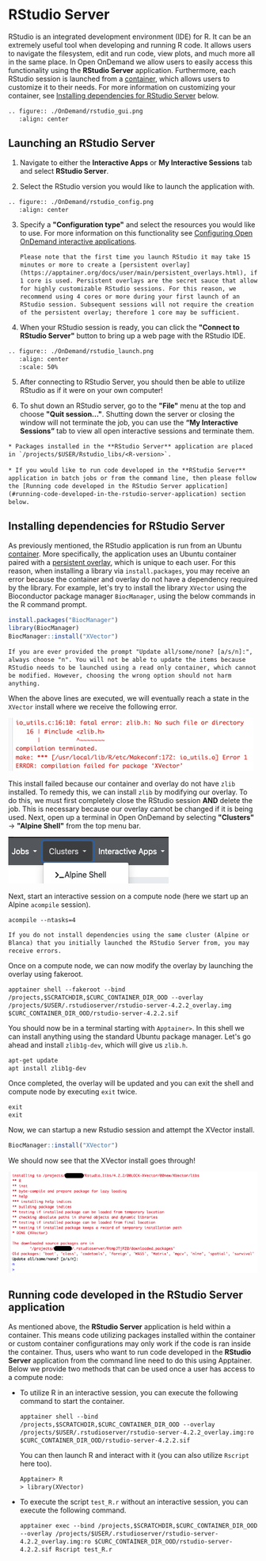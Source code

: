 # RStudio Server

RStudio is an integrated development environment (IDE) for R. It can be an extremely useful tool when developing and running R code. It allows users to navigate the filesystem, edit and run code, view plots, and much more all in the same place. In Open OnDemand we allow users to easily access this functionality using the **RStudio Server** application. Furthermore, each RStudio session is launched from a [container](../software/Containerizationon.md), which allows users to customize it to their needs. For more information on customizing your container, see [Installing dependencies for RStudio Server](#installing-dependencies-for-rstudio-server) below. 

```{eval-rst}
.. figure:: ./OnDemand/rstudio_gui.png
   :align: center
```

## Launching an RStudio Server

1. Navigate to either the __Interactive Apps__ or __My Interactive Sessions__ tab and select **RStudio Server**. 

2. Select the RStudio version you would like to launch the application with.

```{eval-rst}
.. figure:: ./OnDemand/rstudio_config.png
   :align: center
```

3. Specify a **"Configuration type"** and select the resources you would like to use. For more information on this functionality see [Configuring Open OnDemand interactive applications](./configuring_apps.md). 
    ```{important}
    Please note that the first time you launch RStudio it may take 15 minutes or more to create a [persistent overlay](https://apptainer.org/docs/user/main/persistent_overlays.html), if 1 core is used. Persistent overlays are the secret sauce that allow for highly customizable RStudio sessions. For this reason, we recommend using 4 cores or more during your first launch of an RStudio session. Subsequent sessions will not require the creation of the persistent overlay; therefore 1 core may be sufficient.
    ```

4. When your RStudio session is ready, you can click the **"Connect to RStudio Server"** button to bring up a web page with the RStudio IDE. 

```{eval-rst}
.. figure:: ./OnDemand/rstudio_launch.png
   :align: center
   :scale: 50%
```

5. After connecting to RStudio Server, you should then be able to utilize RStudio as if it were on your own computer! 

6. To shut down an RStudio server, go to the **"File"** menu at the top and choose **"Quit session..."**. Shutting down the server or closing the window will not terminate the job, you can use the **“My Interactive Sessions”** tab to view all open interactive sessions and terminate them.

````{important}
* Packages installed in the **RStudio Server** application are placed in `/projects/$USER/Rstudio_libs/<R-version>`. 

* If you would like to run code developed in the **RStudio Server** application in batch jobs or from the command line, then please follow the [Running code developed in the RStudio Server application](#running-code-developed-in-the-rstudio-server-application) section below. 
````


## Installing dependencies for RStudio Server

As previously mentioned, the RStudio application is run from an Ubuntu [container](../software/Containerizationon.md). More specifically, the application uses an Ubuntu container paired with a [persistent overlay](https://apptainer.org/docs/user/main/persistent_overlays.html), which is unique to each user. For this reason, when installing a library via `install.packages`, you may receive an error because the container and overlay do not have a dependency required by the library. For example, let's try to install the library `XVector` using the Bioconductor package manager `BiocManager`, using the below commands in the R command prompt.
```r
install.packages("BiocManager")
library(BiocManager)
BiocManager::install("XVector")
```

```{note}
If you are ever provided the prompt "Update all/some/none? [a/s/n]:",  always choose "n". You will not be able to update the items because RStudio needs to be launched using a read only container, which cannot be modified. However, choosing the wrong option should not harm anything.
```

When the above lines are executed, we will eventually reach a state in the `XVector` install where we receive the following error.

![](OnDemand/xvector_install_error.png)

This install failed because our container and overlay do not have `zlib` installed. To remedy this, we can install `zlib` by modifying our overlay. To do this, we must first completely close the RStudio session __AND__ delete the job. This is necessary because our overlay cannot be changed if it is being used. Next, open up a terminal in Open OnDemand by selecting **"Clusters"** -> **"Alpine Shell"** from the top menu bar.

![](OnDemand/alpine_shell_depiction.png)

Next, start an interactive session on a compute node (here we start up an Alpine `acompile` session).
```
acompile --ntasks=4
```
```{warning}
If you do not install dependencies using the same cluster (Alpine or Blanca) that you initially launched the RStudio Server from, you may receive errors. 
```

Once on a compute node, we can now modify the overlay by launching the overlay using fakeroot.
```
apptainer shell --fakeroot --bind /projects,$SCRATCHDIR,$CURC_CONTAINER_DIR_OOD --overlay /projects/$USER/.rstudioserver/rstudio-server-4.2.2_overlay.img $CURC_CONTAINER_DIR_OOD/rstudio-server-4.2.2.sif
```
You should now be in a terminal starting with `Apptainer>`. In this shell we can install anything using the standard Ubuntu package manager. Let's go ahead and install `zlib1g-dev`, which will give us `zlib.h`.
```
apt-get update 
apt install zlib1g-dev
```
Once completed, the overlay will be updated and you can exit the shell and compute node by executing `exit` twice.
```
exit
exit
```
Now, we can startup a new Rstudio session and attempt the XVector install.
```r
BiocManager::install("XVector")
```
We should now see that the XVector install goes through!

![](OnDemand/successful_x_vector_install_rstudio.png)

## Running code developed in the RStudio Server application

As mentioned above, the **RStudio Server** application is held within a container. This means code utilizing packages installed within the container or custom container configurations may only work if the code is ran inside the container. Thus, users who want to run code developed in the **RStudio Server** application from the command line need to do this using Apptainer. Below we provide two methods that can be used once a user has access to a compute node:

-  To utilize R in an interactive session, you can execute the following command to start the container.

    ```
    apptainer shell --bind /projects,$SCRATCHDIR,$CURC_CONTAINER_DIR_OOD --overlay /projects/$USER/.rstudioserver/rstudio-server-4.2.2_overlay.img:ro $CURC_CONTAINER_DIR_OOD/rstudio-server-4.2.2.sif
    ```
    
    You can then launch R and interact with it (you can also utilize `Rscript` here too).

    ```
    Apptainer> R
    > library(XVector)
    ```

- To execute the script `test_R.r` without an interactive session, you can execute the following command. 

    ```
    apptainer exec --bind /projects,$SCRATCHDIR,$CURC_CONTAINER_DIR_OOD --overlay /projects/$USER/.rstudioserver/rstudio-server-4.2.2_overlay.img:ro $CURC_CONTAINER_DIR_OOD/rstudio-server-4.2.2.sif Rscript test_R.r
    ```
